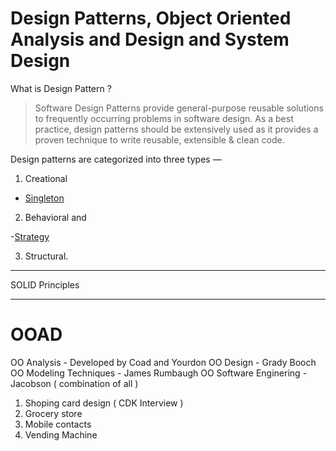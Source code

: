 # Design Patterns,  Object Oriented Analysis and Design and  System Design

What is Design Pattern ?

> Software Design Patterns provide general-purpose reusable solutions to frequently occurring problems in software design. As a best practice, design patterns should be extensively used as it provides a proven technique to write reusable, extensible & clean code. 

Design patterns are categorized into three types —

1. Creational
- [Singleton](https://github.com/praveenambati1233/DesignPatern/blob/master/Singleton.md "Singleton")

2. Behavioral and

-[Strategy](https://github.com/praveenambati1233/DesignPattern/blob/master/StrategyDesignPattern.md "Strategy")

3. Structural.


------------

SOLID Principles



------------

# OOAD

OO Analysis - Developed by Coad and Yourdon 
OO Design - Grady Booch
OO Modeling Techniques  - James Rumbaugh
OO Software Enginering - Jacobson ( combination of all )

1. Shoping card design ( CDK Interview )
2.  Grocery store
3.  Mobile contacts
4.  Vending Machine
